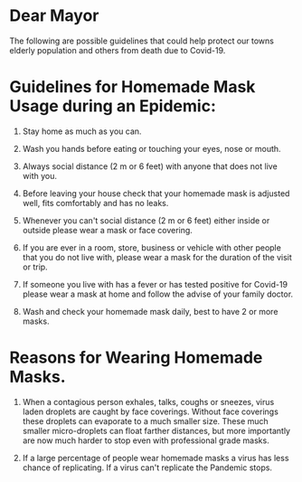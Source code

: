 
# Dear Mayor

The following are possible guidelines that could help protect our towns elderly population and others from death due to Covid-19. 


# Guidelines for Homemade Mask Usage during an Epidemic:

1. Stay home as much as you can.

1. Wash you hands before eating or touching your eyes, nose or mouth.

1. Always social distance (2 m or 6 feet) with anyone that does not live with you.

1. Before leaving your house check that your homemade mask is adjusted well, fits comfortably and has no leaks. 

1. Whenever you can't social distance (2 m or 6 feet) either inside or outside please wear a mask or face covering.

1. If you are ever in a room, store, business or vehicle with other people that you do not live with, please wear a mask for the duration of the visit or trip.

1. If someone you live with has a fever or has tested positive for Covid-19 please wear a mask at home and follow the advise of your family doctor.

1. Wash and check your homemade mask daily, best to have 2 or more masks. 



# Reasons for Wearing Homemade Masks.

1. When a contagious person exhales, talks, coughs or sneezes, virus laden droplets are caught by face coverings. Without face coverings these droplets can evaporate to a much smaller size. These much smaller micro-droplets can float farther distances, but more importantly are now much harder to stop even with professional grade masks. 

1. If a large percentage of people wear homemade masks a virus has less chance of replicating. If a virus can't replicate the Pandemic stops.


